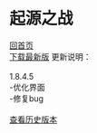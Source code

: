起源之战
===
[回首页](https://schlibra.github.io/Stars-Studios)
<br>[下载最新版](https://uzer.me/uz-fileviewer/api/file/download?path=%2FJJ1.8.4.5.apk&access_token=3a252572-44d4-44e9-97b5-f4b4d4dc91b2)
更新说明：<br>
<br>1.8.4.5
<br>-优化界面
<br>-修复bug
<br>
<br>[查看历史版本](https://schlibra.github.io/Stars-Studios/building)
